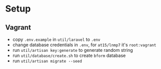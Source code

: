 # Setup

## Vagrant

- copy `.env.example` in `util/laravel` to `.env`
- change database credentials in `.env`, for `at15/lnmp7` it's `root:vagrant`
- run `util/artisan key:generate` to generate random string
- run `util/database/create.sh` to create `bform` database
- run `util/artisan migrate --seed`
